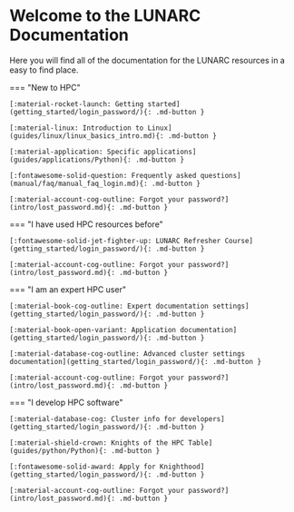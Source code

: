 # Welcome to the LUNARC Documentation

Here you will find all of the documentation for the LUNARC resources in a easy to find place.

=== "New to HPC"

    [:material-rocket-launch: Getting started](getting_started/login_password/){: .md-button }

    [:material-linux: Introduction to Linux](guides/linux/linux_basics_intro.md){: .md-button }

    [:material-application: Specific applications](guides/applications/Python){: .md-button }

    [:fontawesome-solid-question: Frequently asked questions](manual/faq/manual_faq_login.md){: .md-button }

    [:material-account-cog-outline: Forgot your password?](intro/lost_password.md){: .md-button }

=== "I have used HPC resources before"

    [:fontawesome-solid-jet-fighter-up: LUNARC Refresher Course](getting_started/login_password/){: .md-button }

    [:material-account-cog-outline: Forgot your password?](intro/lost_password.md){: .md-button }

=== "I am an expert HPC user"

    [:material-book-cog-outline: Expert documentation settings](getting_started/login_password/){: .md-button }

    [:material-book-open-variant: Application documentation](getting_started/login_password/){: .md-button }

    [:material-database-cog-outline: Advanced cluster settings documentation](getting_started/login_password/){: .md-button }

    [:material-account-cog-outline: Forgot your password?](intro/lost_password.md){: .md-button }

=== "I develop HPC software"

    [:material-database-cog: Cluster info for developers](getting_started/login_password/){: .md-button }

    [:material-shield-crown: Knights of the HPC Table](guides/python/Python){: .md-button }

    [:fontawesome-solid-award: Apply for Knighthood](getting_started/login_password/){: .md-button }

    [:material-account-cog-outline: Forgot your password?](intro/lost_password.md){: .md-button }